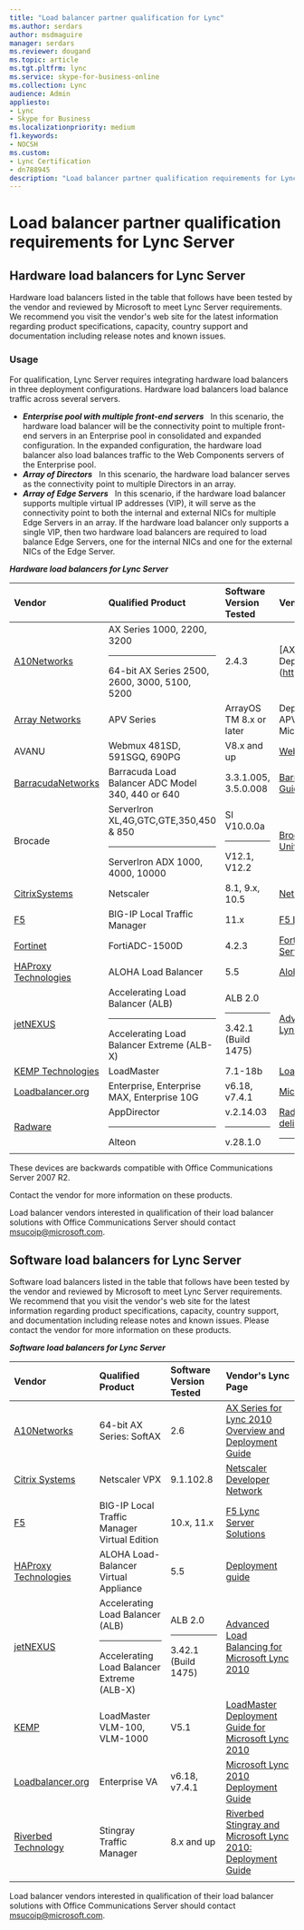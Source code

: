 ```yaml
---
title: "Load balancer partner qualification for Lync"
ms.author: serdars
author: msdmaguire
manager: serdars
ms.reviewer: dougand
ms.topic: article
ms.tgt.pltfrm: lync
ms.service: skype-for-business-online
ms.collection: Lync
audience: Admin
appliesto:
- Lync
- Skype for Business 
ms.localizationpriority: medium
f1.keywords:
- NOCSH
ms.custom:
- Lync Certification
- dn788945
description: "Load balancer partner qualification requirements for Lync."
---
```


# Load balancer partner qualification requirements for Lync Server

## Hardware load balancers for Lync Server
Hardware load balancers listed in the table that follows have been tested by the vendor and reviewed by Microsoft to meet Lync Server requirements. We recommend you visit the vendor's web site for the latest information regarding product specifications, capacity, country support and documentation including release notes and known issues. 

### Usage

For qualification, Lync Server requires integrating hardware load balancers in three deployment configurations. Hardware load balancers load balance traffic across several servers.

- ***Enterprise pool with multiple front-end servers***&nbsp;&nbsp; In this scenario, the hardware load balancer will be the connectivity point to multiple front-end servers in an Enterprise pool in consolidated and expanded configuration. In the expanded configuration, the hardware load balancer also load balances traffic to the Web Components servers of the Enterprise pool.
- ***Array of Directors***&nbsp;&nbsp; In this scenario, the hardware load balancer serves as the connectivity point to multiple Directors in an array.
- ***Array of Edge Servers***&nbsp;&nbsp; In this scenario, if the hardware load balancer supports multiple virtual IP addresses (VIP), it will serve as the connectivity point to both the internal and external NICs for multiple Edge Servers in an array. If the hardware load balancer only supports a single VIP, then two hardware load balancers are required to load balance Edge Servers, one for the internal NICs and one for the external NICs of the Edge Server.

***Hardware load balancers for Lync Server***

|Vendor|Qualified Product|Software Version Tested|Vendor's Lync Page|
|:--- |:--- |:--- |:--- |
|[A10Networks](https://www.a10networks.com/)| AX Series 1000, 2200, 3200 <br/><hr> 64-bit AX Series 2500, 2600, 3000, 5100, 5200| 2.4.3 |  [AX Series for Lync 2010 Overview and Deployment Guide](https://www.a10networks.com/solutions/|
|[Array Networks](http://www.arraynetworks.com/) | APV Series | ArrayOS TM 8.x or later |Deployment Guide for Array Networks APV Application Delivery Controllers and Microsoft Lync Server 2010|
|AVANU |Webmux 481SD, 591SGQ, 690PG| V8.x and up|[WebMux and Microsoft Lync 2010](https://avanu.com/skype-for-business-load-balancing/)|
|[BarracudaNetworks](https://www.barracuda.com/products)|Barracuda Load Balancer ADC Model 340, 440 or 640|3.3.1.005, 3.5.0.008| [Barracuda Load Balancer Deployment Guide](https://techlib.barracuda.com/ADC/MSLyncDeployOverview)|
|Brocade |ServerIron XL,4G,GTC,GTE,350,450 &amp; 850<br/><hr> ServerIron ADX 1000, 4000, 10000|SI V10.0.0a<br/><hr>V12.1, V12.2|[Brocade Communications' Microsoft Unified Communications Solutions](https://www.brocade.com/partnerships/technology-alliance-partners/partner-details/microsoft/microsoft-office-communications-server/index.page)|
|[CitrixSystems](https://www.citrix.com/global-partners/microsoft/) |Netscaler|8.1, 9.x, 10.5|[Netscaler Developer Network](https://www.citrix.com/community.html)|
|[F5](http://www.f5.com/products/technology/microsoft/lync-server/) |BIG-IP Local Traffic Manager|11.x|[F5 Lync Server Solutions](https://f5.com/partners/product-technology-alliances/microsoft)|
|[Fortinet](http://www.fortinet.com/) |FortiADC-1500D|4.2.3|[Fortinet ADC Deployment Guide for Lync Server 2013](http://docs.fortinet.com/d/fortiadc-load-balancing-lync)|
|[HAProxy Technologies](http://www.haproxy.com/solutions/load-balancing-for-microsoft-products/) |ALOHA Load Balancer|5.5|[Aloha Deployment Guide for Lync 2010](http://www.haproxy.com/static/media/uploads/eng/resources/aloha_load_balancer_appnotes_0061_lync_2010_deployment_guide_en.pdf)|
|[jetNEXUS](http://www.jetnexus.com/support/applications/microsoft-lync/) |Accelerating Load Balancer (ALB)<br/><hr>Accelerating Load Balancer Extreme (ALB-X) |ALB 2.0 <br/><hr>3.42.1 (Build 1475) |[Advanced Load Balancing for Microsoft Lync 2010](http://www.jetnexus.com/support/applications/microsoft-lync/)|
|[KEMP Technologies](http://www.kemptechnologies.com/) |LoadMaster|7.1-18b|[LoadMaster Deployment Guide](https://kemptechnologies.com/microsoft-load-balancing/load-balancing-microsoft-lync/)|
|[Loadbalancer.org](http://loadbalancer.org/) |Enterprise, Enterprise MAX, Enterprise 10G|v6.18, v7.4.1|[Microsoft Lync 2010 Deployment Guide](https://www.microsoft.com/en-us/download/details.aspx?id=5317)|
|[Radware](http://www.radware.com/) |  AppDirector  <br/><hr>  Alteon   |v.2.14.03<br/><hr> v.28.1.0   |[Radware AppDirector optimizing the delivery of Microsoft Lync 2010](http://www.radware.com/Partners/TechnologyPartners/Microsoft/)<br/><hr> |
| |         |         ||

These devices are backwards compatible with Office Communications Server 2007 R2. 

Contact the vendor for more information on these products.

Load balancer vendors interested in qualification of their load balancer solutions with Office Communications Server should contact <a href="mailto:msucoip@microsoft.com">msucoip@microsoft.com</a>.

## Software load balancers for Lync Server

Software load balancers listed in the table that follows  have been tested by the vendor and reviewed by Microsoft to meet Lync Server requirements. We recommend that you visit the vendor's web site for the latest information regarding product specifications, capacity, country support, and documentation including release notes and known issues. Please contact the vendor for more information on these products.

***Software load balancers for Lync Server***

|Vendor|Qualified Product |Software Version Tested|Vendor's Lync Page|
|:--- |:--- |:--- |:--- |
|[A10Networks](https://www.a10networks.com/solutions/application_solutions_microsoft.php) |64-bit AX Series: SoftAX|2.6|[AX Series for Lync 2010 Overview and Deployment Guide](https://www.a10networks.com/solutions/application_solutions_microsoft.php)|
|[Citrix Systems](https://www.citrix.com/)     |Netscaler VPX|9.1.102.8|[Netscaler Developer Network](https://www.citrix.com/community.html)|
|[F5](https://f5.com/) |BIG-IP Local Traffic Manager Virtual Edition|10.x, 11.x|[F5 Lync Server Solutions](https://f5.com/partners/product-technology-alliances/microsoft)|
|[HAProxy Technologies](http://www.haproxy.com/solutions/load-balancing-for-microsoft-products/)|ALOHA Load-Balancer Virtual Appliance|5.5|[Deployment guide](http://www.haproxy.com/static/media/uploads/eng/resources/aloha_load_balancer_appnotes_0061_lync_2010_deployment_guide_en.pdf)|
|[jetNEXUS](http://www.jetnexus.com/support/applications/microsoft-lync/) |  Accelerating Load Balancer (ALB)  <br/><hr>  Accelerating Load Balancer Extreme (ALB-X)    |  ALB 2.0   <br/><hr>3.42.1 (Build 1475)|[Advanced Load Balancing for Microsoft Lync 2010](http://www.jetnexus.com/support/applications/microsoft-lync/)|
|[KEMP](http://www.kemptechnologies.com/) |LoadMaster VLM-100, VLM-1000|V5.1|[LoadMaster Deployment Guide for Microsoft Lync 2010](https://kemptechnologies.com/files/downloads/documentation/Lync/KEMP_Lync_2010_Deployment_Guide.pdf)|
|[Loadbalancer.org](http://loadbalancer.org/)|Enterprise VA|v6.18, v7.4.1|[Microsoft Lync 2010 Deployment Guide](http://pdfs.loadbalancer.org/Microsoft_Lync_2010_Deployment_Guide.pdf)|
|[Riverbed Technology](http://www.riverbed.com/) |Stingray Traffic Manager|8.x and up|[Riverbed Stingray and Microsoft Lync 2010: Deployment Guide](https://splash.riverbed.com/docs/DOC-1335)|
|     |         |         | |

Load balancer vendors interested in qualification of their load balancer solutions with Office Communications Server should contact <a href="mailto:msucoip@microsoft.com">msucoip@microsoft.com</a>.
